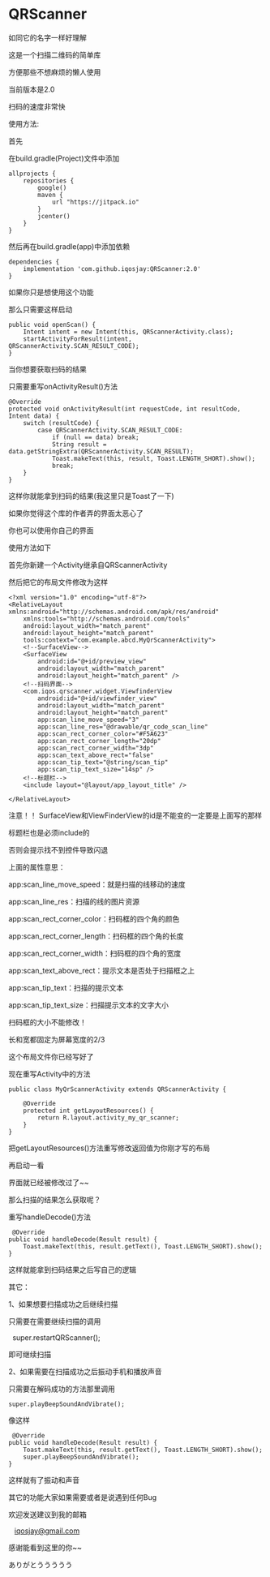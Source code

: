 # QRScanner
如同它的名字一样好理解

这是一个扫描二维码的简单库

方便那些不想麻烦的懒人使用

当前版本是2.0

扫码的速度非常快

使用方法:

首先

在build.gradle(Project)文件中添加

    allprojects {
        repositories {
            google()
            maven {
                url "https://jitpack.io"
            }
            jcenter()
        }
    }


然后再在build.gradle(app)中添加依赖

    dependencies {
        implementation 'com.github.iqosjay:QRScanner:2.0'
    }

如果你只是想使用这个功能

那么只需要这样启动

    public void openScan() {
        Intent intent = new Intent(this, QRScannerActivity.class);
        startActivityForResult(intent, QRScannerActivity.SCAN_RESULT_CODE);
    }

当你想要获取扫码的结果

只需要重写onActivityResult()方法

    @Override
    protected void onActivityResult(int requestCode, int resultCode, Intent data) {
        switch (resultCode) {
            case QRScannerActivity.SCAN_RESULT_CODE:
                if (null == data) break;
                String result = data.getStringExtra(QRScannerActivity.SCAN_RESULT);
                Toast.makeText(this, result, Toast.LENGTH_SHORT).show();
                break;
        }
    }

这样你就能拿到扫码的结果(我这里只是Toast了一下)

如果你觉得这个库的作者弄的界面太恶心了

你也可以使用你自己的界面

使用方法如下

首先你新建一个Activity继承自QRScannerActivity

然后把它的布局文件修改为这样

    <?xml version="1.0" encoding="utf-8"?>
    <RelativeLayout xmlns:android="http://schemas.android.com/apk/res/android"
        xmlns:tools="http://schemas.android.com/tools"
        android:layout_width="match_parent"
        android:layout_height="match_parent"
        tools:context="com.example.abcd.MyQrScannerActivity">
        <!--SurfaceView-->
        <SurfaceView
            android:id="@+id/preview_view"
            android:layout_width="match_parent"
            android:layout_height="match_parent" />
        <!--扫码界面-->
        <com.iqos.qrscanner.widget.ViewfinderView
            android:id="@+id/viewfinder_view"
            android:layout_width="match_parent"
            android:layout_height="match_parent" 
            app:scan_line_move_speed="3"
            app:scan_line_res="@drawable/qr_code_scan_line"
            app:scan_rect_corner_color="#F5A623"
            app:scan_rect_corner_length="20dp"
            app:scan_rect_corner_width="3dp"
            app:scan_text_above_rect="false"
            app:scan_tip_text="@string/scan_tip"
            app:scan_tip_text_size="14sp" />
        <!--标题栏-->
        <include layout="@layout/app_layout_title" />

    </RelativeLayout>
    
    
 注意！！
 SurfaceView和ViewFinderView的id是不能变的一定要是上面写的那样
 
 标题栏也是必须include的
 
 否则会提示找不到控件导致闪退
 
 
上面的属性意思：

 app:scan_line_move_speed：就是扫描的线移动的速度
 
 app:scan_line_res：扫描的线的图片资源
 
 app:scan_rect_corner_color：扫码框的四个角的颜色
 
 app:scan_rect_corner_length：扫码框的四个角的长度
 
 app:scan_rect_corner_width：扫码框的四个角的宽度
 
 app:scan_text_above_rect：提示文本是否处于扫描框之上
 
 app:scan_tip_text：扫描的提示文本
 
 app:scan_tip_text_size：扫描提示文本的文字大小
 
 
 扫码框的大小不能修改！
 
 长和宽都固定为屏幕宽度的2/3
 
 这个布局文件你已经写好了
 
 现在重写Activity中的方法
 
    public class MyQrScannerActivity extends QRScannerActivity {

        @Override
        protected int getLayoutResources() {
            return R.layout.activity_my_qr_scanner;
        }
    }
    
 把getLayoutResources()方法重写修改返回值为你刚才写的布局
 
 再启动一看
 
 界面就已经被修改过了~~
 
 那么扫描的结果怎么获取呢？
 
 重写handleDecode()方法
 
     @Override
    public void handleDecode(Result result) {
        Toast.makeText(this, result.getText(), Toast.LENGTH_SHORT).show();
    }

 这样就能拿到扫码结果之后写自己的逻辑
 
 其它：
 
 1、如果想要扫描成功之后继续扫描
 
 只需要在需要继续扫描的调用
 
    super.restartQRScanner();
    
 即可继续扫描
 
 2、如果需要在扫描成功之后振动手机和播放声音
 
 只需要在解码成功的方法那里调用
 
    super.playBeepSoundAndVibrate();
    
 像这样
 
     @Override
    public void handleDecode(Result result) {
        Toast.makeText(this, result.getText(), Toast.LENGTH_SHORT).show();
        super.playBeepSoundAndVibrate();
    }

这样就有了振动和声音

其它的功能大家如果需要或者是说遇到任何Bug

欢迎发送建议到我的邮箱

    iqosjay@gmail.com
    
    
感谢能看到这里的你~~

ありがとううううう
